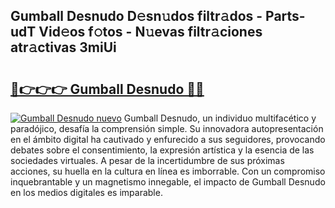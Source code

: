 ## Gumball Desnudo D𝚎sn𝚞dos filtr𝚊dos - Parts-udT Vid𝚎os f𝚘tos - N𝚞evas filtr𝚊ciones atr𝚊ctivas 3miUi

# <h2><a href="http://mb4brr4.tromn.icu/?c=Gumball+Desnudo">🔗👉👉👉 Gumball Desnudo 🔗🔗</a></h2>

[![Gumball Desnudo nuevo](https://i.imgur.com/pEAQMta.gif)](http://mb4brr4.tromn.icu/?c=Gumball+Desnudo)
Gumball Desnudo, un individuo multifacético y paradójico, desafía la comprensión simple. Su innovadora autopresentación en el ámbito digital ha cautivado y enfurecido a sus seguidores, provocando debates sobre el consentimiento, la expresión artística y la esencia de las sociedades virtuales. A pesar de la incertidumbre de sus próximas acciones, su huella en la cultura en línea es imborrable. Con un compromiso inquebrantable y un magnetismo innegable, el impacto de Gumball Desnudo en los medios digitales es imparable.
